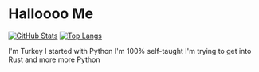 
# Halloooo Me

[![GitHub Stats](https://github-readme-stats.vercel.app/api?username=fuffypal&show_icons=true&theme=dark)](https://github.com/fuffypal)
[![Top Langs](https://github-readme-stats.vercel.app/api/top-langs/?username=fuffypal&layout=compact&theme=dark)](https://github.com/fuffypal)

I'm Turkey
I started with Python
I'm 100% self-taught
I'm trying to get into Rust and more more Python
